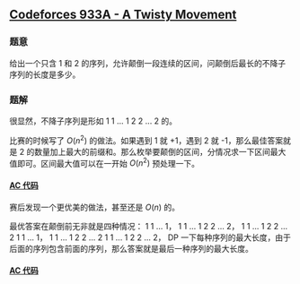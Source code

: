 ## [Codeforces 933A - A Twisty Movement](http://codeforces.com/problemset/problem/933/A)

### 题意

给出一个只含 1 和 2 的序列，允许颠倒一段连续的区间，问颠倒后最长的不降子序列的长度是多少。

### 题解

很显然，不降子序列是形如 1 1 ... 1 2 2 ... 2 的。

比赛的时候写了 $O(n^2)$ 的做法。如果遇到 1 就 +1，遇到 2 就 -1，那么最佳答案就是 2 的数量加上最大的前缀和。那么枚举要颠倒的区间，分情况求一下区间最大值即可。区间最大值可以在一开始 $O(n^2)$ 预处理一下。

#### [AC 代码](https://github.com/TsReaper/Competitive-Programming/blob/master/codeforces/933A/sol_n2.cpp)

赛后发现一个更优美的做法，甚至还是 $O(n)$ 的。

最优答案在颠倒前无非就是四种情况：
1 1 ... 1，
1 1 ... 1 2 2 ... 2，
1 1 ... 1 2 2 ... 2 1 1 ... 1，
1 1 ... 1 2 2 ... 2 1 1 ... 1 2 2 ... 2，
DP 一下每种序列的最大长度，由于后面的序列包含前面的序列，那么答案就是最后一种序列的最大长度。

#### [AC 代码](https://github.com/TsReaper/Competitive-Programming/blob/master/codeforces/933A/sol_n.cpp)
